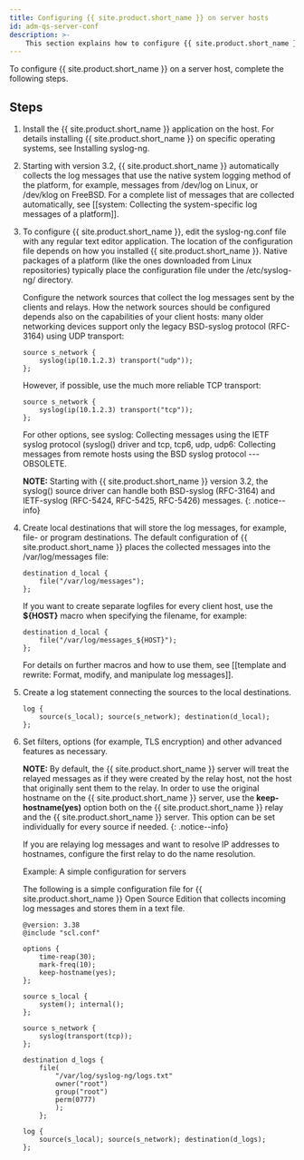 ```yaml
---
title: Configuring {{ site.product.short_name }} on server hosts
id: adm-qs-server-conf
description: >-
	This section explains how to configure {{ site.product.short_name }} on a server host.
---
```


To configure {{ site.product.short_name }} on a server host, complete the following steps.

## Steps

1. Install the {{ site.product.short_name }} application on the host. For details
    installing {{ site.product.short_name }} on specific operating systems, see
    Installing syslog-ng.
2. Starting with version 3.2, {{ site.product.short_name }} automatically collects the
    log messages that use the native system logging method of the
    platform, for example, messages from /dev/log on Linux, or /dev/klog
    on FreeBSD. For a complete list of messages that are collected
    automatically, see [[system: Collecting the system-specific log messages of a platform]].

3. To configure {{ site.product.short_name }}, edit the syslog-ng.conf file with any
    regular text editor application. The location of the configuration
    file depends on how you installed {{ site.product.short_name }}. Native packages of
    a platform (like the ones downloaded from Linux repositories)
    typically place the configuration file under the /etc/syslog-ng/
    directory.

    Configure the network sources that collect the log messages sent by
    the clients and relays. How the network sources should be configured
    depends also on the capabilities of your client hosts: many older
    networking devices support only the legacy BSD-syslog protocol
    (RFC-3164) using UDP transport:

    ```config
    source s_network {
        syslog(ip(10.1.2.3) transport("udp"));
    };
    ```

    However, if possible, use the much more reliable TCP transport:

    ```config
    source s_network {
        syslog(ip(10.1.2.3) transport("tcp"));
    };
    ```

    For other options, see syslog: Collecting messages using the IETF syslog protocol (syslog() driver and
    tcp, tcp6, udp, udp6: Collecting messages from remote hosts using the BSD syslog protocol --- OBSOLETE.

    **NOTE:** Starting with {{ site.product.short_name }} version 3.2, the syslog() source
    driver can handle both BSD-syslog (RFC-3164) and IETF-syslog (RFC-5424, RFC-5425, RFC-5426) messages.
    {: .notice--info}

4. Create local destinations that will store the log messages, for
    example, file- or program destinations. The default configuration of
    {{ site.product.short_name }} places the collected messages into the
    /var/log/messages file:

    ```config
    destination d_local {
        file("/var/log/messages");
    };
    ```

    If you want to create separate logfiles for every client host, use
    the **${HOST}** macro when specifying the filename, for example:

    ```config
    destination d_local {
        file("/var/log/messages_${HOST}");
    };
    ```

    For details on further macros and how to use them, see
    [[template and rewrite: Format, modify, and manipulate log messages]].

5. Create a log statement connecting the sources to the local
    destinations.

    ```config
    log {
        source(s_local); source(s_network); destination(d_local);
    };
    ```

6. Set filters, options (for example, TLS encryption) and other
    advanced features as necessary.

    **NOTE:** By default, the {{ site.product.short_name }} server will treat the relayed
    messages as if they were created by the relay host, not the host
    that originally sent them to the relay. In order to use the original
    hostname on the {{ site.product.short_name }} server, use the **keep-hostname(yes)**
    option both on the {{ site.product.short_name }} relay and the {{ site.product.short_name }} server. This
    option can be set individually for every source if needed.
    {: .notice--info}

    If you are relaying log messages and want to resolve IP addresses to
    hostnames, configure the first relay to do the name resolution.

    Example: A simple configuration for servers

    The following is a simple configuration file for {{ site.product.short_name }} Open
    Source Edition that collects incoming log messages and stores them
    in a text file.

    ```config
    @version: 3.38
    @include "scl.conf"

    options {
        time-reap(30);
        mark-freq(10);
        keep-hostname(yes);
    };

    source s_local {
        system(); internal();
    };

    source s_network {
        syslog(transport(tcp));
    };

    destination d_logs {
        file(
            "/var/log/syslog-ng/logs.txt"
            owner("root")
            group("root")
            perm(0777)
            );
        };

    log {
        source(s_local); source(s_network); destination(d_logs);
    };
    ```
